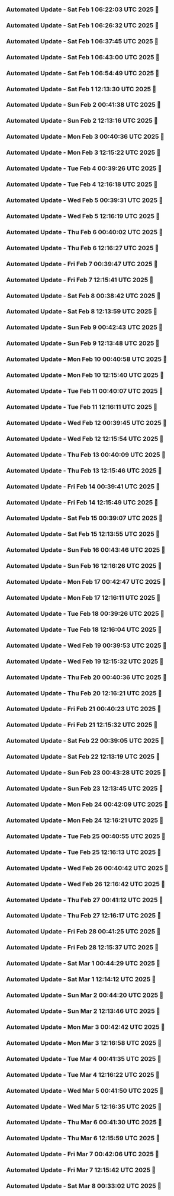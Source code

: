 

### Automated Update - Sat Feb  1 06:22:03 UTC 2025 🚀


### Automated Update - Sat Feb  1 06:26:32 UTC 2025 🚀


### Automated Update - Sat Feb  1 06:37:45 UTC 2025 🚀


### Automated Update - Sat Feb  1 06:43:00 UTC 2025 🚀


### Automated Update - Sat Feb  1 06:54:49 UTC 2025 🚀


### Automated Update - Sat Feb  1 12:13:30 UTC 2025 🚀


### Automated Update - Sun Feb  2 00:41:38 UTC 2025 🚀


### Automated Update - Sun Feb  2 12:13:16 UTC 2025 🚀


### Automated Update - Mon Feb  3 00:40:36 UTC 2025 🚀


### Automated Update - Mon Feb  3 12:15:22 UTC 2025 🚀


### Automated Update - Tue Feb  4 00:39:26 UTC 2025 🚀


### Automated Update - Tue Feb  4 12:16:18 UTC 2025 🚀


### Automated Update - Wed Feb  5 00:39:31 UTC 2025 🚀


### Automated Update - Wed Feb  5 12:16:19 UTC 2025 🚀


### Automated Update - Thu Feb  6 00:40:02 UTC 2025 🚀


### Automated Update - Thu Feb  6 12:16:27 UTC 2025 🚀


### Automated Update - Fri Feb  7 00:39:47 UTC 2025 🚀


### Automated Update - Fri Feb  7 12:15:41 UTC 2025 🚀


### Automated Update - Sat Feb  8 00:38:42 UTC 2025 🚀


### Automated Update - Sat Feb  8 12:13:59 UTC 2025 🚀


### Automated Update - Sun Feb  9 00:42:43 UTC 2025 🚀


### Automated Update - Sun Feb  9 12:13:48 UTC 2025 🚀


### Automated Update - Mon Feb 10 00:40:58 UTC 2025 🚀


### Automated Update - Mon Feb 10 12:15:40 UTC 2025 🚀


### Automated Update - Tue Feb 11 00:40:07 UTC 2025 🚀


### Automated Update - Tue Feb 11 12:16:11 UTC 2025 🚀


### Automated Update - Wed Feb 12 00:39:45 UTC 2025 🚀


### Automated Update - Wed Feb 12 12:15:54 UTC 2025 🚀


### Automated Update - Thu Feb 13 00:40:09 UTC 2025 🚀


### Automated Update - Thu Feb 13 12:15:46 UTC 2025 🚀


### Automated Update - Fri Feb 14 00:39:41 UTC 2025 🚀


### Automated Update - Fri Feb 14 12:15:49 UTC 2025 🚀


### Automated Update - Sat Feb 15 00:39:07 UTC 2025 🚀


### Automated Update - Sat Feb 15 12:13:55 UTC 2025 🚀


### Automated Update - Sun Feb 16 00:43:46 UTC 2025 🚀


### Automated Update - Sun Feb 16 12:16:26 UTC 2025 🚀


### Automated Update - Mon Feb 17 00:42:47 UTC 2025 🚀


### Automated Update - Mon Feb 17 12:16:11 UTC 2025 🚀


### Automated Update - Tue Feb 18 00:39:26 UTC 2025 🚀


### Automated Update - Tue Feb 18 12:16:04 UTC 2025 🚀


### Automated Update - Wed Feb 19 00:39:53 UTC 2025 🚀


### Automated Update - Wed Feb 19 12:15:32 UTC 2025 🚀


### Automated Update - Thu Feb 20 00:40:36 UTC 2025 🚀


### Automated Update - Thu Feb 20 12:16:21 UTC 2025 🚀


### Automated Update - Fri Feb 21 00:40:23 UTC 2025 🚀


### Automated Update - Fri Feb 21 12:15:32 UTC 2025 🚀


### Automated Update - Sat Feb 22 00:39:05 UTC 2025 🚀


### Automated Update - Sat Feb 22 12:13:19 UTC 2025 🚀


### Automated Update - Sun Feb 23 00:43:28 UTC 2025 🚀


### Automated Update - Sun Feb 23 12:13:45 UTC 2025 🚀


### Automated Update - Mon Feb 24 00:42:09 UTC 2025 🚀


### Automated Update - Mon Feb 24 12:16:21 UTC 2025 🚀


### Automated Update - Tue Feb 25 00:40:55 UTC 2025 🚀


### Automated Update - Tue Feb 25 12:16:13 UTC 2025 🚀


### Automated Update - Wed Feb 26 00:40:42 UTC 2025 🚀


### Automated Update - Wed Feb 26 12:16:42 UTC 2025 🚀


### Automated Update - Thu Feb 27 00:41:12 UTC 2025 🚀


### Automated Update - Thu Feb 27 12:16:17 UTC 2025 🚀


### Automated Update - Fri Feb 28 00:41:25 UTC 2025 🚀


### Automated Update - Fri Feb 28 12:15:37 UTC 2025 🚀


### Automated Update - Sat Mar  1 00:44:29 UTC 2025 🚀


### Automated Update - Sat Mar  1 12:14:12 UTC 2025 🚀


### Automated Update - Sun Mar  2 00:44:20 UTC 2025 🚀


### Automated Update - Sun Mar  2 12:13:46 UTC 2025 🚀


### Automated Update - Mon Mar  3 00:42:42 UTC 2025 🚀


### Automated Update - Mon Mar  3 12:16:58 UTC 2025 🚀


### Automated Update - Tue Mar  4 00:41:35 UTC 2025 🚀


### Automated Update - Tue Mar  4 12:16:22 UTC 2025 🚀


### Automated Update - Wed Mar  5 00:41:50 UTC 2025 🚀


### Automated Update - Wed Mar  5 12:16:35 UTC 2025 🚀


### Automated Update - Thu Mar  6 00:41:30 UTC 2025 🚀


### Automated Update - Thu Mar  6 12:15:59 UTC 2025 🚀


### Automated Update - Fri Mar  7 00:42:06 UTC 2025 🚀


### Automated Update - Fri Mar  7 12:15:42 UTC 2025 🚀


### Automated Update - Sat Mar  8 00:33:02 UTC 2025 🚀
